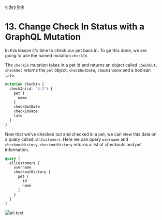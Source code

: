[video link](https://egghead.io/lessons/graphql-change-check-in-status-with-a-graphql-mutation)

# 13. Change Check In Status with a GraphQL Mutation

In this lesson it's time to check our pet back in. To ge this done, we are going to use the named mutation `checkIn`.

The `checkIn` mutation takes in a pet id and returns an object called `checkOut`. `checkOut` returns the `pet` object, `checkOutDate`, `checkInDate` and a boolean `late`.

```graphql
mutation CheckIn {
  checkIn(id: "S-2") {
    pet {
      name
    }
    checkOutDate
    checkInDate
    late
  }
}
```

Now that we've checked out and checked in a pet, we can view this data on a query called `allCustomers`. Here we can query `username` and `checkoutHistory`. `checkoutHistory` returns a list of checkouts and pet information.

```graphql
query {
  allCustomers {
    username
    checkoutHistory {
      pet {
        id
        name
      }
    }
  }
}
```

![alt text](https://i.ibb.co/TKbjNky/scrnli-1-24-2020-1-53-43-PM.png)
